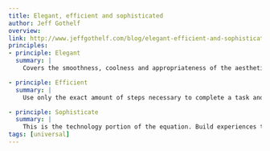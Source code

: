 ```yaml
---
title: Elegant, efficient and sophisticated
author: Jeff Gothelf
overview:
link: http://www.jeffgothelf.com/blog/elegant-efficient-and-sophisticated-my-design-philosophy/
principles:
- principle: Elegant
  summary: |
    Covers the smoothness, coolness and appropriateness of the aesthetics of the experience. This is the visual design goodness that wraps a core experience in a palatable, and hopefully desired, aesthetic. It takes the core brand values of the business and conveys them in ways that make the experience engaging and in some cases fun. It also applies to the micro-interactions that take place throughout that experience. That slide-out menu, the tasty bit of microcopy that just informed a decision and/or made you smile, the transition from step to step – all part of the elegance of the solution.

- principle: Efficient
  summary: |
    Use only the exact amount of steps necessary to complete a task and no more. Efficiency reflects a drive to get users to their goal in the shortest amount of time on task. Ask only the absolutely necessary questions. Force only the mandatory decisions and learn from previous experiences so that future interactions are informed. Strive to balance the needs of the business with the goals of your users working with the belief that an efficient experience will breed many return, loyal customers who will spread the gospel of your product and it’s ease of use to their networks.

- principle: Sophisticate
  summary: |
    This is the technology portion of the equation. Build experiences that learn and understand your users. Your products should recognize the user, know they’ve visited before, remember what they did or asked for and provide intuitive information along the way to facilitate an easier process each time they visit. Use the sophistication of the technology to reduce the inhuman nature of the web and bring emotion, empathy, recognition and personal interaction back. Sophistication is not complexity. In fact, it’s the opposite when surfaced on the experience level. The complexity lives behind the scenes and drives what can only be described as “amazing” experiences for your users.
tags: [universal]    
---
```

